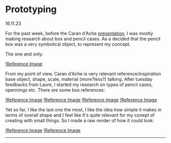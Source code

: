 # Prototyping

16.11.23

For the past week, before the Caran d'Ache [presentation](/presentations/20231116_CaranDache.pdf), I was mostly making research about box and pencil cases. As a decided that the pencil box was a very symbolical object, to represent my concept. 

The one and only:

[!Reference Image](/process/prototyping/2023-11-16/20231116_RefBox01.png)

From my point of view, Caran d'Ache is very relevant reference/inspiration base object, shape, scale, material (more?less?) talking. After tuesday feedbacks from Laure, I started my research on types of pencil cases, opennings etc. There are some box references:

[!Reference Image](/process/prototyping/2023-11-16/20231116_RefBox02.png)
[!Reference Image](/process/prototyping/2023-11-16/20231116_RefBox03.png)
[!Reference Image](/process/prototyping/2023-11-16/20231116_RefBox04.png)
[!Reference Image](/process/prototyping/2023-11-16/20231116_RefBox05.png)

Yet so far, I like the last one the most, I like the idea how simple it makes in terms of overall shape and I feel like it's quite relevant for my conept of creating with small things. So I made a raw render of how it could look:

[!Reference Image](/process/prototyping/2023-11-16/20231116_MyBox01.png)
[!Reference Image](/process/prototyping/2023-11-16/20231116_MyBox02.png)






-------------------------------------------------------------------------------------------------------------------------------------------------------

